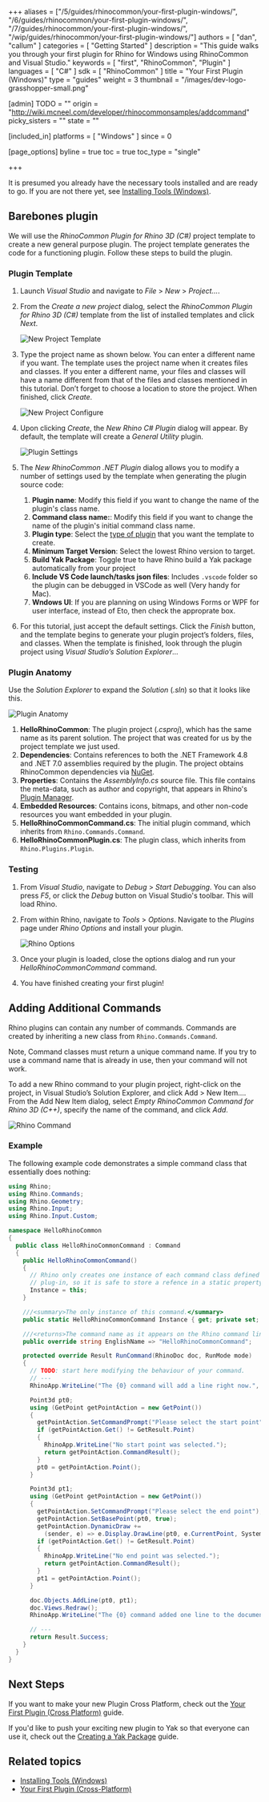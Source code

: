+++
aliases = ["/5/guides/rhinocommon/your-first-plugin-windows/", "/6/guides/rhinocommon/your-first-plugin-windows/", "/7/guides/rhinocommon/your-first-plugin-windows/", "/wip/guides/rhinocommon/your-first-plugin-windows/"]
authors = [ "dan", "callum" ]
categories = [ "Getting Started" ]
description = "This guide walks you through your first plugin for Rhino for Windows using RhinoCommon and Visual Studio."
keywords = [ "first", "RhinoCommon", "Plugin" ]
languages = [ "C#" ]
sdk = [ "RhinoCommon" ]
title = "Your First Plugin (Windows)"
type = "guides"
weight = 3
thumbnail = "/images/dev-logo-grasshopper-small.png"

[admin]
TODO = ""
origin = "http://wiki.mcneel.com/developer/rhinocommonsamples/addcommand"
picky_sisters = ""
state = ""

[included_in]
platforms = [ "Windows" ]
since = 0

[page_options]
byline = true
toc = true
toc_type = "single"

+++

It is presumed you already have the necessary tools installed and are ready to go. If you are not there yet, see [Installing Tools (Windows)](/guides/rhinocommon/installing-tools-windows).

## Barebones plugin

We will use the _RhinoCommon Plugin for Rhino 3D (C#)_ project template to create a new general purpose plugin. The project template generates the code for a functioning plugin. Follow these steps to build the plugin.

### Plugin Template

1. Launch _Visual Studio_ and navigate to _File_ > _New_ > _Project..._.
2. From the _Create a new project_ dialog, select the _RhinoCommon Plugin for Rhino 3D (C#)_ template from the list of installed templates and click _Next_.

   ![New Project Template](/images/your-first-plugin-windows-01.png)

3. Type the project name as shown below. You can enter a different name if you want. The template uses the project name when it creates files and classes. If you enter a different name, your files and classes will have a name different from that of the files and classes mentioned in this tutorial. Don’t forget to choose a location to store the project. When finished, click _Create_.

   ![New Project Configure](/images/your-first-plugin-windows-02.png)

4. Upon clicking _Create_, the _New Rhino C# Plugin_ dialog will appear. By default, the template will create a _General Utility_ plugin.

   ![Plugin Settings](/images/your-first-plugin-windows-03.png)

5. The _New RhinoCommon .NET Plugin_ dialog allows you to modify a number of settings used by the template when generating the plugin source code:
   1. **Plugin name**: Modify this field if you want to change the name of the plugin's class name.
   1. **Command class name:**: Modify this field if you want to change the name of the plugin's initial command class name.
   1. **Plugin type**: Select the [type of plugin](/guides/general/what-is-a-rhino-plugin) that you want the template to create.
   1. **Minimum Target Version**: Select the lowest Rhino version to target.
   1. **Build Yak Package**: Toggle true to have Rhino build a Yak package automatically from your project
   1. **Include VS Code launch/tasks json files**: Includes `.vscode` folder so the plugin can be debugged in VSCode as well (Very handy for Mac).
   1. **Wndows UI**: If you are planning on using Windows Forms or WPF for user interface, instead of Eto, then check the approprate box.
6. For this tutorial, just accept the default settings. Click the _Finish_ button, and the template begins to generate your plugin project’s folders, files, and classes. When the template is finished, look through the plugin project using _Visual Studio’s Solution Explorer_...

### Plugin Anatomy

Use the _Solution Explorer_ to expand the _Solution_ (_.sln_) so that it looks like this.

![Plugin Anatomy](/images/your-first-plugin-windows-04.png)

1. **HelloRhinoCommon**: The plugin project (_.csproj_), which has the same name as its parent solution. The project that was created for us by the project template we just used.
1. **Dependencies**: Contains references to both the .NET Framework 4.8 and .NET 7.0 assemblies required by the plugin. The project obtains RhinoCommon dependencies via [NuGet](https://www.nuget.org/packages/rhinocommon).
1. **Properties**: Contains the _AssemblyInfo.cs_ source file. This file contains the meta-data, such as author and copyright, that appears in Rhino's [Plugin Manager](https://docs.mcneel.com/rhino/8/help/en-us/index.htm#options/plug-ins.htm).
1. **Embedded Resources**: Contains icons, bitmaps, and other non-code resources you want embedded in your plugin.
1. **HelloRhinoCommonCommand.cs**: The initial plugin command, which inherits from `Rhino.Commands.Command`.
1. **HelloRhinoCommonPlugin.cs**: The plugin class, which inherits from `Rhino.Plugins.Plugin`.

### Testing

1. From _Visual Studio_, navigate to _Debug_ > _Start Debugging_. You can also press _F5_, or click the _Debug_ button on Visual Studio's toolbar. This will load Rhino.
1. From within Rhino, navigate to _Tools_ > _Options_. Navigate to the _Plugins_ page under _Rhino Options_ and install your plugin.

   ![Rhino Options](/images/your-first-plugin-windows-05.png)

1. Once your plugin is loaded, close the options dialog and run your _HelloRhinoCommonCommand_ command.
1. You have finished creating your first plugin!

## Adding Additional Commands

Rhino plugins can contain any number of commands. Commands are created by inheriting a new class from `Rhino.Commands.Command`.

Note, Command classes must return a unique command name. If you try to use a command name that is already in use, then your command will not work.

To add a new Rhino command to your plugin project, right-click on the project, in Visual Studio’s Solution Explorer, and click Add > New Item…. From the Add New Item dialog, select _Empty RhinoCommon Command for Rhino 3D (C++)_, specify the name of the command, and click _Add_.

![Rhino Command](/images/your-first-plugin-windows-06.png)

### Example

The following example code demonstrates a simple command class that essentially does nothing:

```cs
using Rhino;
using Rhino.Commands;
using Rhino.Geometry;
using Rhino.Input;
using Rhino.Input.Custom;

namespace HelloRhinoCommon
{
  public class HelloRhinoCommonCommand : Command
  {
    public HelloRhinoCommonCommand()
    {
      // Rhino only creates one instance of each command class defined in a
      // plug-in, so it is safe to store a refence in a static property.
      Instance = this;
    }

    ///<summary>The only instance of this command.</summary>
    public static HelloRhinoCommonCommand Instance { get; private set; }

    ///<returns>The command name as it appears on the Rhino command line.</returns>
    public override string EnglishName => "HelloRhinoCommonCommand";

    protected override Result RunCommand(RhinoDoc doc, RunMode mode)
    {
      // TODO: start here modifying the behaviour of your command.
      // ---
      RhinoApp.WriteLine("The {0} command will add a line right now.", EnglishName);

      Point3d pt0;
      using (GetPoint getPointAction = new GetPoint())
      {
        getPointAction.SetCommandPrompt("Please select the start point");
        if (getPointAction.Get() != GetResult.Point)
        {
          RhinoApp.WriteLine("No start point was selected.");
          return getPointAction.CommandResult();
        }
        pt0 = getPointAction.Point();
      }

      Point3d pt1;
      using (GetPoint getPointAction = new GetPoint())
      {
        getPointAction.SetCommandPrompt("Please select the end point");
        getPointAction.SetBasePoint(pt0, true);
        getPointAction.DynamicDraw +=
          (sender, e) => e.Display.DrawLine(pt0, e.CurrentPoint, System.Drawing.Color.DarkRed);
        if (getPointAction.Get() != GetResult.Point)
        {
          RhinoApp.WriteLine("No end point was selected.");
          return getPointAction.CommandResult();
        }
        pt1 = getPointAction.Point();
      }

      doc.Objects.AddLine(pt0, pt1);
      doc.Views.Redraw();
      RhinoApp.WriteLine("The {0} command added one line to the document.", EnglishName);

      // ---
      return Result.Success;
    }
  }
}
```

## Next Steps

If you want to make your new Plugin Cross Platform, check out the [Your First Plugin (Cross Platform)](/guides/rhinocommon/your-first-plugin-crossplatform) guide.

If you'd like to push your exciting new plugin to Yak so that everyone can use it, check out the [Creating a Yak Package](/guides/yak/creating-a-rhino-plugin-package/) guide.

## Related topics

- [Installing Tools (Windows)](/guides/rhinocommon/installing-tools-windows)
- [Your First Plugin (Cross-Platform)](/guides/rhinocommon/your-first-plugin-crossplatform)
